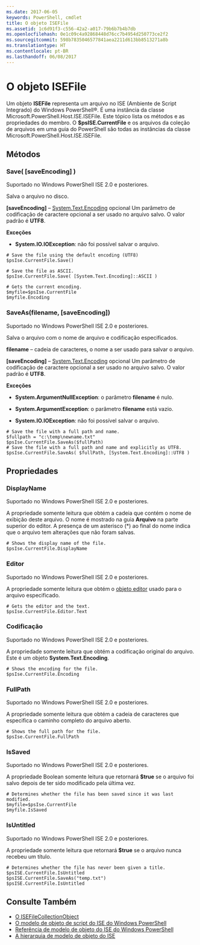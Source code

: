 ```yaml
---
ms.date: 2017-06-05
keywords: PowerShell, cmdlet
title: O objeto ISEFile
ms.assetid: 1c6d91f3-c556-42a2-a017-79b6b7b4b7db
ms.openlocfilehash: 0e1c09c4a92868448d76cc7b4954d250773ce2f2
ms.sourcegitcommit: 598b7835046577841aea2211d613bb8513271a8b
ms.translationtype: HT
ms.contentlocale: pt-BR
ms.lasthandoff: 06/08/2017
---
```

# <a name="the-isefile-object"></a>O objeto ISEFile
  Um objeto **ISEFile** representa um arquivo no ISE (Ambiente de Script Integrado) do Windows PowerShell®. É uma instância da classe Microsoft.PowerShell.Host.ISE.ISEFile. Este tópico lista os métodos e as propriedades do membro. O **$psISE.CurrentFile** e os arquivos da coleção de arquivos em uma guia do PowerShell são todas as instâncias da classe Microsoft.PowerShell.Host.ISE.ISEFile.

## <a name="methods"></a>Métodos

###  <a name="save-override"></a> Save\( \[saveEncoding\] \)
  Suportado no Windows PowerShell ISE 2.0 e posteriores. 

 Salva o arquivo no disco.

 **\[saveEncoding\]** – [System.Text.Encoding](http://msdn.microsoft.com/library/system.text.encoding.aspx) opcional
 Um parâmetro de codificação de caractere opcional a ser usado no arquivo salvo. O valor padrão é **UTF8**.

 **Exceções**
 -   **System.IO.IOException**: não foi possível salvar o arquivo.

```
# Save the file using the default encoding (UTF8)
$psIse.CurrentFile.Save()

# Save the file as ASCII.
$psIse.CurrentFile.Save( [System.Text.Encoding]::ASCII )

# Gets the current encoding.
$myfile=$psIse.CurrentFile
$myfile.Encoding

```

###  <a name="saveas"></a> SaveAs\(filename, \[saveEncoding\]\)
  Suportado no Windows PowerShell ISE 2.0 e posteriores. 

 Salva o arquivo com o nome de arquivo e codificação especificados.

 **filename** – cadeia de caracteres, o nome a ser usado para salvar o arquivo.

 **\[saveEncoding\]** – [System.Text.Encoding](http://msdn.microsoft.com/library/system.text.encoding.aspx) opcional
 Um parâmetro de codificação de caractere opcional a ser usado no arquivo salvo. O valor padrão é **UTF8**.

 **Exceções**
 -   **System.ArgumentNullException**: o parâmetro **filename** é nulo.

-   **System.ArgumentException**: o parâmetro **filename** está vazio.

-   **System.IO.IOException**: não foi possível salvar o arquivo.

```
# Save the file with a full path and name. 
$fullpath = "c:\temp\newname.txt"
$psIse.CurrentFile.SaveAs($fullPath) 
# Save the file with a full path and name and explicitly as UTF8. 
$psIse.CurrentFile.SaveAs( $fullPath, [System.Text.Encoding]::UTF8 )

```

## <a name="properties"></a>Propriedades

###  <a name="Displayname"></a> DisplayName
  Suportado no Windows PowerShell ISE 2.0 e posteriores. 

 A propriedade somente leitura que obtém a cadeia que contém o nome de exibição deste arquivo. O nome é mostrado na guia **Arquivo** na parte superior do editor. A presença de um asterisco \(\*\) ao final do nome indica que o arquivo tem alterações que não foram salvas.

```
# Shows the display name of the file.
$psIse.CurrentFile.DisplayName

```

###  <a name="Editor"></a> Editor
  Suportado no Windows PowerShell ISE 2.0 e posteriores. 

 A propriedade somente leitura que obtém o [objeto editor](The-ISEEditor-Object.md) usado para o arquivo especificado.

```
# Gets the editor and the text.
$psIse.CurrentFile.Editor.Text

```

###  <a name="Encoding"></a> Codificação
  Suportado no Windows PowerShell ISE 2.0 e posteriores. 

 A propriedade somente leitura que obtém a codificação original do arquivo. Este é um objeto **System.Text.Encoding**.

```
# Shows the encoding for the file. 
$psIse.CurrentFile.Encoding

```

###  <a name="FullPath"></a> FullPath
  Suportado no Windows PowerShell ISE 2.0 e posteriores. 

 A propriedade somente leitura que obtém a cadeia de caracteres que especifica o caminho completo do arquivo aberto.

```
# Shows the full path for the file. 
$psIse.CurrentFile.FullPath

```

###  <a name="IsSaved"></a> IsSaved
  Suportado no Windows PowerShell ISE 2.0 e posteriores. 

 A propriedade Boolean somente leitura que retornará **$true** se o arquivo foi salvo depois de ter sido modificado pela última vez.

```
# Determines whether the file has been saved since it was last modified.
$myfile=$psIse.CurrentFile
$myfile.IsSaved

```

###  <a name="IsUntitled"></a> IsUntitled
  Suportado no Windows PowerShell ISE 2.0 e posteriores. 

 A propriedade somente leitura que retornará **$true** se o arquivo nunca recebeu um título.

```
# Determines whether the file has never been given a title.
$psISE.CurrentFile.IsUntitled
$psISE.CurrentFile.SaveAs("temp.txt")
$psISE.CurrentFile.IsUntitled

```

## <a name="see-also"></a>Consulte Também
- [O ISEFileCollectionObject](The-ISEFileCollection-Object.md) 
- [O modelo de objeto de script do ISE do Windows PowerShell](The-Windows-PowerShell-ISE-Scripting-Object-Model.md) 
- [Referência de modelo de objeto do ISE do Windows PowerShell](Windows-PowerShell-ISE-Object-Model-Reference.md) 
- [A hierarquia de modelo de objeto do ISE](The-ISE-Object-Model-Hierarchy.md)

  
